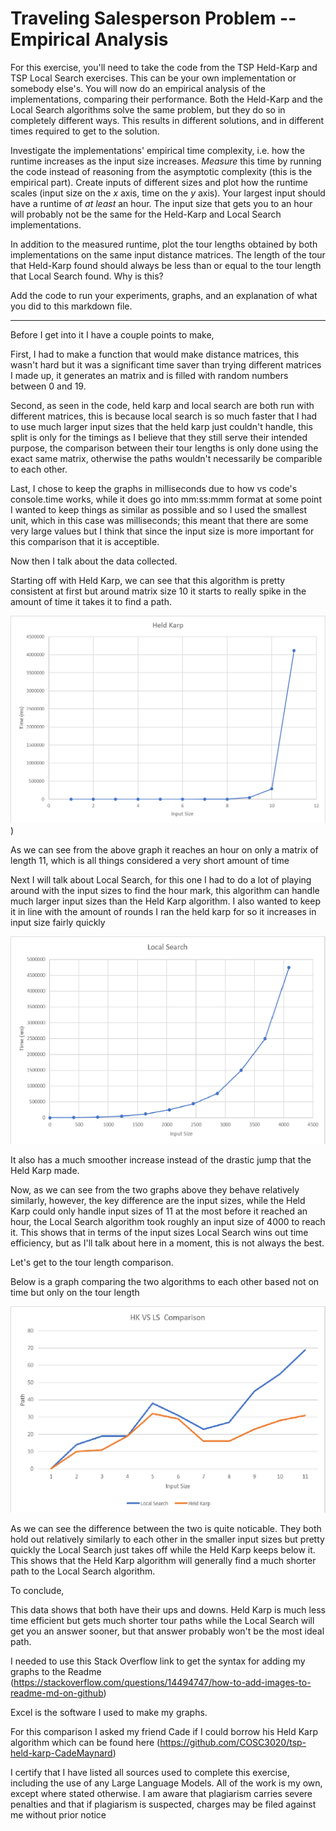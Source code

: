 # Traveling Salesperson Problem -- Empirical Analysis

For this exercise, you'll need to take the code from the TSP Held-Karp and TSP
Local Search exercises. This can be your own implementation or somebody else's.
You will now do an empirical analysis of the implementations, comparing their
performance. Both the Held-Karp and the Local Search algorithms solve the same
problem, but they do so in completely different ways. This results in different
solutions, and in different times required to get to the solution.

Investigate the implementations' empirical time complexity, i.e. how the runtime
increases as the input size increases. *Measure* this time by running the code
instead of reasoning from the asymptotic complexity (this is the empirical
part). Create inputs of different sizes and plot how the runtime scales (input
size on the $x$ axis, time on the $y$ axis). Your largest input should have a
runtime of *at least* an hour. The input size that gets you to an hour will
probably not be the same for the Held-Karp and Local Search implementations.

In addition to the measured runtime, plot the tour lengths obtained by both
implementations on the same input distance matrices. The length of the tour that
Held-Karp found should always be less than or equal to the tour length that
Local Search found. Why is this?

Add the code to run your experiments, graphs, and an explanation of what you did
to this markdown file.

------------------------------------------------------------------------------------

Before I get into it I have a couple points to make,

First, I had to make a function that would make distance matrices, this wasn't hard but it was a significant time saver than trying different matrices I made up, it generates an matrix and is filled with random numbers between 0 and 19.

Second, as seen in the code, held karp and local search are both run with different matrices, this is because local search is so much faster that I had to use much larger input sizes that the held karp just couldn't handle, this split is only for the timings as I believe that they still serve their intended purpose, the comparison between their tour lengths is only done using the exact same matrix, otherwise the paths wouldn't necessarily be comparible to each other.

Last, I chose to keep the graphs in milliseconds due to how vs code's console.time works, while it does go into mm\:ss\:mmm format at some point I wanted to keep things as similar as possible and so I used the smallest unit, which in this case was milliseconds; this meant that there are some very large values but I think that since the input size is more important for this comparison that it is acceptible.

Now then I talk about the data collected.

Starting off with Held Karp, we can see that this algorithm is pretty consistent at first but around matrix size 10 it starts to really spike in the amount of time it takes it to find a path.

![Held Karp](https://github.com/COSC3020/tsp-comparison-jataylor111-1/blob/main/Held%20Karp%20Chart.png))

As we can see from the above graph it reaches an hour on only a matrix of length 11, which is all things considered a very short amount of time

Next I will talk about Local Search, for this one I had to do a lot of playing around with the input sizes to find the hour mark, this algorithm can handle much larger input sizes than the Held Karp algorithm.  I also wanted to keep it in line with the amount of rounds I ran the held karp for so it increases in input size fairly quickly

![Local Search](https://github.com/COSC3020/tsp-comparison-jataylor111-1/blob/main/Local%20Search%20Chart.png)

It also has a much smoother increase instead of the drastic jump that the Held Karp made.

Now, as we can see from the two graphs above they behave relatively similarly, however, the key difference are the input sizes, while the Held Karp could only handle input sizes of 11 at the most before it reached an hour, the Local Search algorithm took roughly an input size of 4000 to reach it.  This shows that in terms of the input sizes Local Search wins out time efficiency, but as I'll talk about here in a moment, this is not always the best.

Let's get to the tour length comparison.

Below is a graph comparing the two algorithms to each other based not on time but only on the tour length

![Tour Comparison](https://github.com/COSC3020/tsp-comparison-jataylor111-1/blob/main/Comparison1.png)

As we can see the difference between the two is quite noticable.  They both hold out relatively similarly to each other in the smaller input sizes but pretty quickly the Local Search just takes off while the Held Karp keeps below it.  This shows that the Held Karp algorithm will generally find a much shorter path to the Local Search algorithm.

To conclude, 

This data shows that both have their ups and downs.  Held Karp is much less time efficient but gets much shorter tour paths while the Local Search will get you an answer sooner, but that answer probably won't be the most ideal path.


I needed to use this Stack Overflow link to get the syntax for adding my graphs to the Readme (https://stackoverflow.com/questions/14494747/how-to-add-images-to-readme-md-on-github)

Excel is the software I used to make my graphs.

For this comparison I asked my friend Cade if I could borrow his Held Karp algorithm which can be found here (https://github.com/COSC3020/tsp-held-karp-CadeMaynard)

I certify that I have listed all sources used to complete this exercise, including the use of any Large Language Models. All of the work is my own, except where stated otherwise. I am aware that plagiarism carries severe penalties and that if plagiarism is suspected, charges may be filed against me without prior notice
